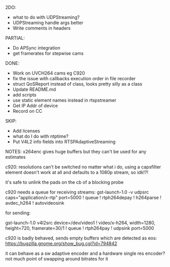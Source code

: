 2DO:

* what to do with UDPStreaming?
* UDPStreaming handle args better
* Write comments in headers

PARTIAL:
* Do APSync integration
* get framerates for stepwise cams

DONE:
* Work on UVCH264 cams eg C920
* fix the issue with callbacks execution order in file recorder
* struct QoSReport instead of class, looks pretty silly as a class
* Update README.md
* add scripts
* use static element names instead in rtspstreamer
* Get IP Addr of device
* Record on CC

SKIP:
* Add licenses
* what do I do with ntptime?
* Put V4L2 info fields into RTSPAdaptiveStreaming

NOTES:
x264enc gives huge buffers but they can't be used for any estimates

c920: resolutions can't be switched no matter what i do, using a capsfilter element doesn't work at all and defaults to a 1080p stream, so idk!?!

it's safe to unlink the pads on the cb of a blocking probe

c920 needs a queue for receiving streams: gst-launch-1.0 -v udpsrc caps="application/x-rtp" port=5000 ! queue ! rtph264depay ! h264parse ! avdec_h264 ! autovideosink

for sending: 

gst-launch-1.0 v4l2src device=/dev/video1 ! video/x-h264, width=1280, height=720, framerate=30/1 ! queue ! rtph264pay ! udpsink port=5000

c920 is badly behaved, sends empty buffers which are detected as eos: https://bugzilla.gnome.org/show_bug.cgi?id=794842

it can behave as a sw adaptive encoder and a hardware single res encoder? not much point of swapping around bitrates for it